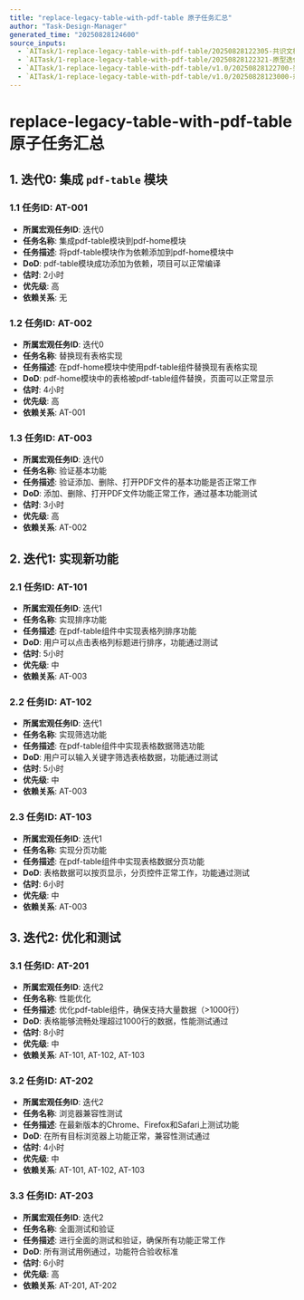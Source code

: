 ```yaml
---
title: "replace-legacy-table-with-pdf-table 原子任务汇总"
author: "Task-Design-Manager"
generated_time: "20250828124600"
source_inputs:
  - `AITask/1-replace-legacy-table-with-pdf-table/20250828122305-共识文档.md`
  - `AITask/1-replace-legacy-table-with-pdf-table/20250828122321-原型迭代开发目标说明.md`
  - `AITask/1-replace-legacy-table-with-pdf-table/v1.0/20250828122700-架构说明.md`
  - `AITask/1-replace-legacy-table-with-pdf-table/v1.0/20250828123000-规范说明.md`
---
```


# replace-legacy-table-with-pdf-table 原子任务汇总

## 1. 迭代0: 集成 `pdf-table` 模块

### 1.1 任务ID: AT-001
- **所属宏观任务ID**: 迭代0
- **任务名称**: 集成pdf-table模块到pdf-home模块
- **任务描述**: 将pdf-table模块作为依赖添加到pdf-home模块中
- **DoD**: pdf-table模块成功添加为依赖，项目可以正常编译
- **估时**: 2小时
- **优先级**: 高
- **依赖关系**: 无

### 1.2 任务ID: AT-002
- **所属宏观任务ID**: 迭代0
- **任务名称**: 替换现有表格实现
- **任务描述**: 在pdf-home模块中使用pdf-table组件替换现有表格实现
- **DoD**: pdf-home模块中的表格被pdf-table组件替换，页面可以正常显示
- **估时**: 4小时
- **优先级**: 高
- **依赖关系**: AT-001

### 1.3 任务ID: AT-003
- **所属宏观任务ID**: 迭代0
- **任务名称**: 验证基本功能
- **任务描述**: 验证添加、删除、打开PDF文件的基本功能是否正常工作
- **DoD**: 添加、删除、打开PDF文件功能正常工作，通过基本功能测试
- **估时**: 3小时
- **优先级**: 高
- **依赖关系**: AT-002

## 2. 迭代1: 实现新功能

### 2.1 任务ID: AT-101
- **所属宏观任务ID**: 迭代1
- **任务名称**: 实现排序功能
- **任务描述**: 在pdf-table组件中实现表格列排序功能
- **DoD**: 用户可以点击表格列标题进行排序，功能通过测试
- **估时**: 5小时
- **优先级**: 中
- **依赖关系**: AT-003

### 2.2 任务ID: AT-102
- **所属宏观任务ID**: 迭代1
- **任务名称**: 实现筛选功能
- **任务描述**: 在pdf-table组件中实现表格数据筛选功能
- **DoD**: 用户可以输入关键字筛选表格数据，功能通过测试
- **估时**: 5小时
- **优先级**: 中
- **依赖关系**: AT-003

### 2.3 任务ID: AT-103
- **所属宏观任务ID**: 迭代1
- **任务名称**: 实现分页功能
- **任务描述**: 在pdf-table组件中实现表格数据分页功能
- **DoD**: 表格数据可以按页显示，分页控件正常工作，功能通过测试
- **估时**: 6小时
- **优先级**: 中
- **依赖关系**: AT-003

## 3. 迭代2: 优化和测试

### 3.1 任务ID: AT-201
- **所属宏观任务ID**: 迭代2
- **任务名称**: 性能优化
- **任务描述**: 优化pdf-table组件，确保支持大量数据（>1000行）
- **DoD**: 表格能够流畅处理超过1000行的数据，性能测试通过
- **估时**: 8小时
- **优先级**: 中
- **依赖关系**: AT-101, AT-102, AT-103

### 3.2 任务ID: AT-202
- **所属宏观任务ID**: 迭代2
- **任务名称**: 浏览器兼容性测试
- **任务描述**: 在最新版本的Chrome、Firefox和Safari上测试功能
- **DoD**: 在所有目标浏览器上功能正常，兼容性测试通过
- **估时**: 4小时
- **优先级**: 中
- **依赖关系**: AT-101, AT-102, AT-103

### 3.3 任务ID: AT-203
- **所属宏观任务ID**: 迭代2
- **任务名称**: 全面测试和验证
- **任务描述**: 进行全面的测试和验证，确保所有功能正常工作
- **DoD**: 所有测试用例通过，功能符合验收标准
- **估时**: 6小时
- **优先级**: 高
- **依赖关系**: AT-201, AT-202